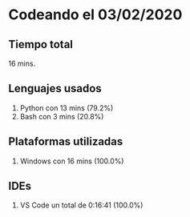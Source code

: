# Codeando el 03/02/2020

## Tiempo total
16 mins.

## Lenguajes usados
1. Python con 13 mins (79.2%)
1. Bash con 3 mins (20.8%)

## Plataformas utilizadas
1. Windows con 16 mins (100.0%)

## IDEs
1. VS Code un total de 0:16:41 (100.0%)
